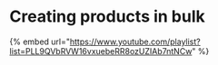 # Creating products in bulk

{% embed url="https://www.youtube.com/playlist?list=PLL9QVbRVW16vxuebeRR8ozUZIAb7ntNCw" %}
